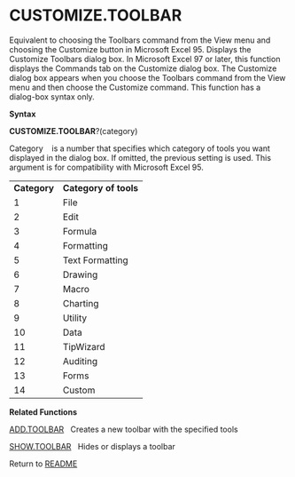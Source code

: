 # CUSTOMIZE.TOOLBAR

Equivalent to choosing the Toolbars command from the View menu and
choosing the Customize button in Microsoft Excel 95. Displays the
Customize Toolbars dialog box. In Microsoft Excel 97 or later, this
function displays the Commands tab on the Customize dialog box. The
Customize dialog box appears when you choose the Toolbars command from
the View menu and then choose the Customize command. This function has a
dialog-box syntax only.

**Syntax**

**CUSTOMIZE.TOOLBAR**?(category)

Category&nbsp;&nbsp;&nbsp;&nbsp;is a number that specifies which
category of tools you want displayed in the dialog box. If omitted, the
previous setting is used. This argument is for compatibility with
Microsoft Excel 95.

|              |                       |
| ------------ | --------------------- |
| **Category** | **Category of tools** |
| 1            | File                  |
| 2            | Edit                  |
| 3            | Formula               |
| 4            | Formatting            |
| 5            | Text Formatting       |
| 6            | Drawing               |
| 7            | Macro                 |
| 8            | Charting              |
| 9            | Utility               |
| 10           | Data                  |
| 11           | TipWizard             |
| 12           | Auditing              |
| 13           | Forms                 |
| 14           | Custom                |

**Related Functions**

[ADD.TOOLBAR](ADD.TOOLBAR.md)&nbsp;&nbsp;&nbsp;Creates a new toolbar with the specified
tools

[SHOW.TOOLBAR](SHOW.TOOLBAR.md)&nbsp;&nbsp;&nbsp;Hides or displays a toolbar



Return to [README](README.md#C)


